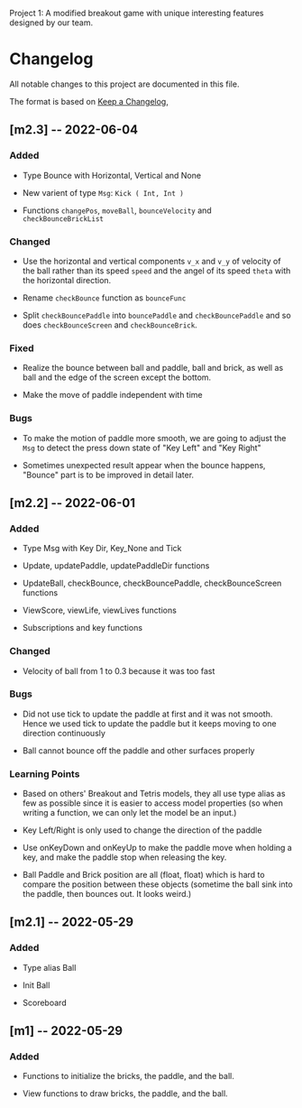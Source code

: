 Project 1: A modified breakout game with unique interesting features designed by our team.

# Changelog

All notable changes to this project are documented in this file.

The format is based on [Keep a Changelog](https://keepachangelog.com/en/1.0.0/),

## [m2.3] -- 2022-06-04

### Added

- Type Bounce with Horizontal, Vertical and None

- New varient of type `Msg`: `Kick ( Int, Int )`

- Functions `changePos`, `moveBall`, `bounceVelocity` and `checkBounceBrickList`

### Changed

- Use the horizontal and vertical components `v_x` and `v_y` of velocity of the ball rather than its speed `speed` and the angel of its speed `theta` with the horizontal direction.

- Rename `checkBounce` function as `bounceFunc`

- Split `checkBouncePaddle` into `bouncePaddle` and `checkBouncePaddle` and so does `checkBounceScreen` and `checkBounceBrick`.

### Fixed

- Realize the bounce between ball and paddle, ball and brick, as well as ball and the edge of the screen except the bottom.

- Make the move of paddle independent with time

### Bugs

- To make the motion of paddle more smooth, we are going to adjust the `Msg` to detect the press down state of "Key Left" and "Key Right"

- Sometimes unexpected result appear when the bounce happens, "Bounce" part is to be improved in detail later.

## [m2.2] -- 2022-06-01

### Added 

- Type Msg with Key Dir, Key_None and Tick 

- Update, updatePaddle, updatePaddleDir functions

- UpdateBall, checkBounce, checkBouncePaddle, checkBounceScreen functions

- ViewScore, viewLife, viewLives functions

- Subscriptions and key functions 

### Changed 

- Velocity of ball from 1 to 0.3 because it was too fast 

### Bugs

- Did not use tick to update the paddle at first and it was not smooth. Hence we used tick to update the paddle but it keeps moving to one direction continuously 

- Ball cannot bounce off the paddle and other surfaces properly

### Learning Points 

- Based on others' Breakout and Tetris models, they all use type alias as few as possible since it is easier to access model properties (so when writing a function, we can only let the model be an input.)

- Key Left/Right is only used to change the direction of the paddle

- Use onKeyDown and onKeyUp to make the paddle move when holding a key, and make the paddle stop when releasing the key.

- Ball Paddle and Brick position are all (float, float) which is hard to compare the position between these objects (sometime the ball sink into the paddle, then bounces out. It looks weird.)


## [m2.1] -- 2022-05-29

### Added

- Type alias Ball

- Init Ball

- Scoreboard 
## [m1] -- 2022-05-29

### Added

- Functions to initialize the bricks, the paddle, and the ball.

- View functions to draw bricks, the paddle, and the ball.
